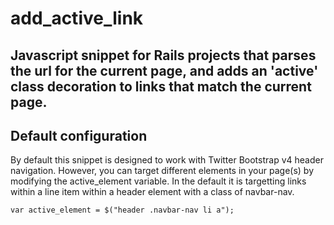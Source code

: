 # add_active_link

## Javascript snippet for Rails projects that parses the url for the current page, and adds an 'active' class decoration to links that match the current page.

## Default configuration

By default this snippet is designed to work with Twitter Bootstrap v4 header navigation. However, you can target different elements in your page(s) by modifying the active_element variable. In the default it is targetting links within a line item within a header element with a class of navbar-nav.

```
var active_element = $("header .navbar-nav li a");
```
